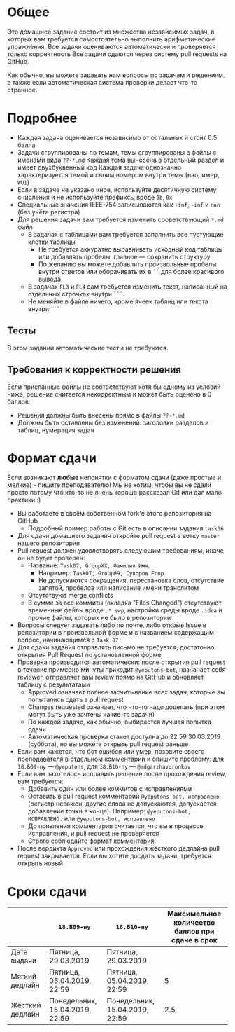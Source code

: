 # Общее
Это домашнее задание состоит из множества независимых задач, в которых
вам требуется самостоятельно выполнить арифметические упражнения.
Все задачи оцениваются автоматически и проверяется только корректность
Все задачи сдаются через систему pull requests на GitHub.

Как обычно, вы можете задавать нам вопросы по задачам и решениям,
а также если автоматическая система проверки делает что-то странное.

# Подробнее
* Каждая задача оценивается независимо от остальных и стоит 0.5 балла
* Задачи сгруппированы по темам, темы сгруппированы в файлы с именами вида `??-*.md`
  Каждая тема вынесена в отдельный раздел и имеет двухбуквенный код
  Каждая задача однозначно характеризуется темой и своим номером внутри темы (например, `WU1`)
* Если в задаче не указано иное, используйте десятичную систему счисления и не используйте префиксы вроде `0b`, `0x`
* Специальные значения IEEE-754 записываются как `+inf`, `-inf` и `nan` (без учёта регистра)
* Для решения задачи вам требуется изменить сооветствующий `*.md` файл
  * В задачах с таблицами вам требуется заполнить все пустующие клетки таблицы
    * Не требуется аккуратно выравнивать исходный код таблицы или добавлять пробелы, главное — сохранить структуру
    * По желанию вы можете добавлять произвольные пробелы внутри ответов или оборачивать их в ```` `` ```` для более красивого вывода
  * В задачах `FL3` и `FL4` вам требуется изменить текст, написанный на отдельных строчках
    внутри ```` ``` ````.
  * Не меняйте в файле ничего, кроме ячеек таблиц или текста внутри ```` ``` ````

## Тесты
В этом задании автоматические тесты не требуются.

## Требования к корректности решения
Если присланные файлы не соответствуют хотя бы одному из условий ниже, решение считается некорректным и может быть оценено в 0 баллов:

* Решения должны быть внесены прямо в файлы `??-*.md`
* Должны быть оставлены без изменений: заголовки разделов и таблиц, нумерация задач

# Формат сдачи
Если возникают **любые** непонятки с форматом сдачи (даже простые и мелкие) - пишите преподавателю!
Мы не хотим, чтобы вы не сдали просто потому что кто-то не очень хорошо рассказал Git или дал мало практики :)

* Вы работаете в своём собственном fork'е этого репозитория на GitHub
  * Подробный пример работы с Git есть в описании задания `task06`
* Для сдачи домашнего задания откройте pull request в ветку `master` нашего репозитория
* Pull request должен удовлетворять следующим требованиям, иначе он не будет проверен:
  * Название: `Task07, GroupXX, Фамилия Имя`.
    * Например: `Task07, Group09, Суворов Егор`
    * Не допускаются сокращения, перестановка слов, отсутствие запятой, пробелов или написание имени транслитом
  * Отсутствуют merge conflicts
  * В сумме за все коммиты (вкладка "Files Changed") отсутствуют временные файлы вроде `.*.swp`, настройки среды вроде `.idea` и прочие файлы,
    которых не было в репозитории
* Вопросы следует задавать либо по почте, либо открыв Issue в репозитории в произвольной форме и с названием содержащим вопрос, начинающимся с `Task 07:`
* Для сдачи задания отправлять письмо не требуется, достаточно открытия Pull Request по установленной форме
* Проверка производится автоматически: после открытия pull request в течение примерно минуты приходит `@yeputons-bot`,
  назначает себя reviewer, отправляет вам review прямо на GitHub и обновляет таблицу с результатами
  * Approved означает полное засчитывание всех задач, которые вы попытались сдать в pull request
  * Changes requested означает, что что-то надо доделать (при этом могут быть уже зачтены какие-то задачи)
  * По каждой задаче, как обычно, выбирается лучшая попытка сдачи
  * Автоматическая проверка станет доступна до 22:59 30.03.2019 (суббота), но вы можете открыть pull request раньше
* Если вам кажется, что бот ошибся или умер, позовите своего преподавателя в отдельном комментарии и опишите проблему:
  для `18.Б09-пу` — `@yeputons`, для `18.Б10-пу` — `@edgarzhavoronkov`
* Если вам захотелось исправить решение после прохождения review, вам требуется:
  * Добавить один или более коммитов с исправлениями
  * Оставить в pull request комментарий `@yeputons-bot, исправлено` (регистр неважен, другие слова не допускаются, допускается добавление точки в конце).
    Например: `@yeputons-bot, ИСПРАВЛЕНО.` или `@yeputons-bot, исправлено`
  * До появления комментария считается, что вы в процессе исправления, и pull request не проверяется
  * Строго соблюдайте формат комментария.
* После вердикта `Approved` или прохождения жёсткого дедлайна pull request закрывается.
  Если вы хотите досдать задачи, требуется открыть новый

# Сроки сдачи
|   | `18.Б09-пу` | `18.Б10-пу` |Максимальное количество баллов при сдаче в срок
|---|---|---|---|
|Дата выдачи|Пятница, 29.03.2019|Пятница, 29.03.2019|   |
|Мягкий дедлайн|Пятница, 05.04.2019, 22:59|Пятница, 05.04.2019, 22:59|5|
|Жёсткий дедлайн|Понедельник, 15.04.2019, 22:59|Понедельник, 15.04.2019, 22:59|2.5|
